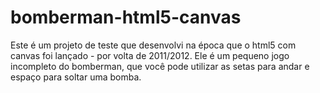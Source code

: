 # bomberman-html5-canvas
Este é um projeto de teste que desenvolvi na época que o html5 com canvas foi lançado - por volta de 2011/2012. Ele é um pequeno jogo incompleto do bomberman, que você pode utilizar as setas para andar e espaço para soltar uma bomba.
